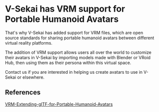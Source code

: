 # V-Sekai has VRM support for Portable Humanoid Avatars

That's why V-Sekai has added support for VRM files, which are open source standards for sharing portable humanoid avatars between different virtual reality platforms.

The addition of VRM support allows users all over the world to customize their avatars in V-Sekai by importing models made with Blender or VRoid Hub, then using them as their persona within this virtual space.

Contact us if you are interested in helping us create avatars to use in V-Sekai or elsewhere.

## References

[VRM-Extending-glTF-for-Portable-Humanoid-Avatars](https://www.khronos.org/assets/uploads/developers/presentations/VRM-Extending-glTF-for-Portable-Humanoid-Avatars_SIGGRAPH-Asia_Nov19.pdf)

